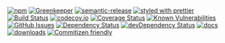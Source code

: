 [![npm](https://img.shields.io/npm/v/svelte-time-series.svg)](https://www.npmjs.com/package/svelte-time-series)
[![Greenkeeper](https://badges.greenkeeper.io/arlac77/svelte-time-series.svg)](https://greenkeeper.io/)
[![semantic-release](https://img.shields.io/badge/%20%20%F0%9F%93%A6%F0%9F%9A%80-semantic--release-e10079.svg)](https://github.com/arlac77/svelte-time-series)
[![styled with prettier](https://img.shields.io/badge/styled_with-prettier-ff69b4.svg)](https://github.com/prettier/prettier)
[![Build Status](https://secure.travis-ci.org/arlac77/svelte-time-series.png)](http://travis-ci.org/arlac77/svelte-time-series)
[![codecov.io](http://codecov.io/github/arlac77/svelte-time-series/coverage.svg?branch=master)](http://codecov.io/github/arlac77/svelte-time-series?branch=master)
[![Coverage Status](https://coveralls.io/repos/arlac77/svelte-time-series/badge.svg)](https://coveralls.io/r/arlac77/svelte-time-series)
[![Known Vulnerabilities](https://snyk.io/test/github/arlac77/svelte-time-series/badge.svg)](https://snyk.io/test/github/arlac77/svelte-time-series)
[![GitHub Issues](https://img.shields.io/github/issues/arlac77/svelte-time-series.svg?style=flat-square)](https://github.com/arlac77/svelte-time-series/issues)
[![Dependency Status](https://david-dm.org/arlac77/svelte-time-series.svg)](https://david-dm.org/arlac77/svelte-time-series)
[![devDependency Status](https://david-dm.org/arlac77/svelte-time-series/dev-status.svg)](https://david-dm.org/arlac77/svelte-time-series#info=devDependencies)
[![docs](http://inch-ci.org/github/arlac77/svelte-time-series.svg?branch=master)](http://inch-ci.org/github/arlac77/svelte-time-series)
[![downloads](http://img.shields.io/npm/dm/svelte-time-series.svg?style=flat-square)](https://npmjs.org/package/svelte-time-series)
[![Commitizen friendly](https://img.shields.io/badge/commitizen-friendly-brightgreen.svg)](http://commitizen.github.io/cz-cli/)
